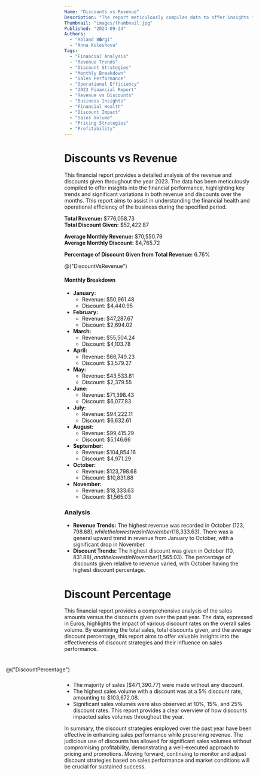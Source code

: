 ```yaml
---
Name: "Discounts vs Revenue"
Description: "The report meticulously compiles data to offer insights into the financial performance of the business, highlighting key trends and significant variations in both revenue and discounts over the months. It aims to assist in understanding the financial health and operational efficiency during the specified period. This detailed analysis provides valuable insights into the effectiveness of discount strategies and their influence on sales performance."
Thumbnail: "images/thumbnail.jpg"
Published: "2024-09-24"
Authors:
  - "Roland B�rgi"
  - "Anna Kuleshova"
Tags:
  - "Financial Analysis"
  - "Revenue Trends"
  - "Discount Strategies"
  - "Monthly Breakdown"
  - "Sales Performance"
  - "Operational Efficiency"
  - "2023 Financial Report"
  - "Revenue vs Discounts"
  - "Business Insights"
  - "Financial Health"
  - "Discount Impact"
  - "Sales Volume"
  - "Pricing Strategies"
  - "Profitability"
---
```


# Discounts vs Revenue

<style>
    .discount-percentage-chart {
        float: right;
        width: 50%;
        min-width: 650px;
        max-width: 650px;
        max-height: 300px;
        margin: 10px;
    }
</style>

This financial report provides a detailed analysis of the revenue and discounts given throughout the year 2023. The data has been meticulously compiled to offer insights into the financial performance, highlighting key trends and significant variations in both revenue and discounts over the months. This report aims to assist in understanding the financial health and operational efficiency of the business during the specified period.

**Total Revenue:** $776,058.73  
**Total Discount Given:** $52,422.87

**Average Monthly Revenue:** $70,550.79  
**Average Monthly Discount:** $4,765.72

**Percentage of Discount Given from Total Revenue:** 6.76%

@("DiscountVsRevenue")

#### Monthly Breakdown
- **January:**
  - Revenue: $50,961.48
  - Discount: $4,440.95
- **February:**
  - Revenue: $47,287.67
  - Discount: $2,694.02
- **March:**
  - Revenue: $55,504.24
  - Discount: $4,103.78
- **April:**
  - Revenue: $66,749.23
  - Discount: $3,579.27
- **May:**
  - Revenue: $43,533.81
  - Discount: $2,379.55
- **June:**
  - Revenue: $71,398.43
  - Discount: $6,077.83
- **July:**
  - Revenue: $94,222.11
  - Discount: $6,632.61
- **August:**
  - Revenue: $99,415.29
  - Discount: $5,146.66
- **September:**
  - Revenue: $104,854.16
  - Discount: $4,971.29
- **October:**
  - Revenue: $123,798.68
  - Discount: $10,831.88
- **November:**
  - Revenue: $18,333.63
  - Discount: $1,565.03

### Analysis
- **Revenue Trends:** The highest revenue was recorded in October ($123,798.68), while the lowest was in November ($18,333.63). There was a general upward trend in revenue from January to October, with a significant drop in November.
- **Discount Trends:** The highest discount was given in October ($10,831.88), and the lowest in November ($1,565.03). The percentage of discounts given relative to revenue varied, with October having the highest discount percentage.

# Discount Percentage

This financial report provides a comprehensive analysis of the sales amounts versus the discounts given over the past year. The data, expressed in Euros, highlights the impact of various discount rates on the overall sales volume. By examining the total sales, total discounts given, and the average discount percentage, this report aims to offer valuable insights into the effectiveness of discount strategies and their influence on sales performance.

<div class="discount-percentage-chart">

@("DiscountPercentage")

</div>

- The majority of sales ($471,390.77) were made without any discount.
- The highest sales volume with a discount was at a 5% discount rate, amounting to $103,672.08.
- Significant sales volumes were also observed at 10%, 15%, and 25% discount rates.
This report provides a clear overview of how discounts impacted sales volumes throughout the year.

In summary, the discount strategies employed over the past year have been effective in enhancing sales performance while preserving revenue. The judicious use of discounts has allowed for significant sales volumes without compromising profitability, demonstrating a well-executed approach to pricing and promotions. Moving forward, continuing to monitor and adjust discount strategies based on sales performance and market conditions will be crucial for sustained success.